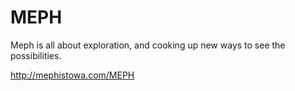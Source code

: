 MEPH
====

Meph is all about exploration, and cooking up new ways to see the possibilities.

http://mephistowa.com/MEPH

